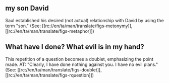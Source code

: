 ## my son David ##

Saul established his desired (not actual) relationship with David by using the term "son." (See: [[rc://en/ta/man/translate/figs-metonymy]], [[rc://en/ta/man/translate/figs-metaphor]])

## What have I done? What evil is in my hand? ##

This repetition of a question becomes a doublet, emphasizing the point made. AT: "Clearly, I have done nothing against you. I have no evil plans." (See: [[rc://en/ta/man/translate/figs-doublet]], [[rc://en/ta/man/translate/figs-rquestion]])